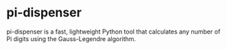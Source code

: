 # pi-dispenser
pi-dispenser is a fast, lightweight Python tool that calculates any number of Pi digits using the Gauss-Legendre algorithm.
